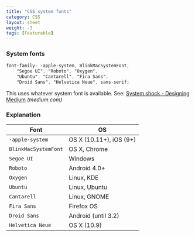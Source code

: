 ```yaml
---
title: "CSS system fonts"
category: CSS
layout: sheet
weight: -3
tags: [Featurable]
---
```


### System fonts

```css
font-family: -apple-system, BlinkMacSystemFont,
    "Segoe UI", "Roboto", "Oxygen",
    "Ubuntu", "Cantarell", "Fira Sans",
    "Droid Sans", "Helvetica Neue", sans-serif;
```

This uses whatever system font is available. See: [System shock - Designing Medium](https://medium.design/system-shock-6b1dc6d6596f?gi=90078e194544) _(medium.com)_

### Explanation

| Font                 | OS                      |
| ----                 | --                      |
| `-apple-system`      | OS X (10.11+), iOS (9+) |
| `BlinkMacSystemFont` | OS X, Chrome            |
| `Segoe UI`           | Windows                 |
| `Roboto`             | Android 4.0+            |
| `Oxygen`             | Linux, KDE              |
| `Ubuntu`             | Linux, Ubuntu           |
| `Cantarell`          | Linux, GNOME            |
| `Fira Sans`          | Firefox OS              |
| `Droid Sans`         | Android (until 3.2)     |
| `Helvetica Neue`     | OS X (10.9)             |
